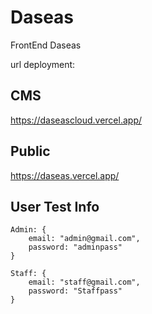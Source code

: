 # Daseas
FrontEnd Daseas

url deployment: 

## CMS
https://daseascloud.vercel.app/

## Public
https://daseas.vercel.app/

## User Test Info

```
Admin: {
    email: "admin@gmail.com",
    password: "adminpass"
}

Staff: {
    email: "staff@gmail.com",
    password: "Staffpass"
}
```

